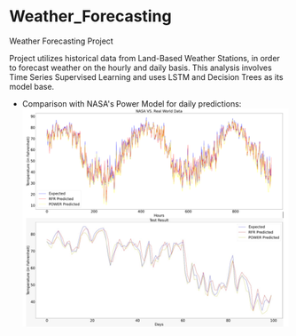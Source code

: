 # Weather_Forecasting
Weather Forecasting Project

Project utilizes historical data from Land-Based Weather Stations, in order to forecast weather on the hourly and daily basis. This analysis involves Time Series Supervised Learning and uses LSTM and Decision Trees as its model base.

* Comparison with NASA's Power Model for daily predictions:
![Alt text](images/power_comparison.PNG)
